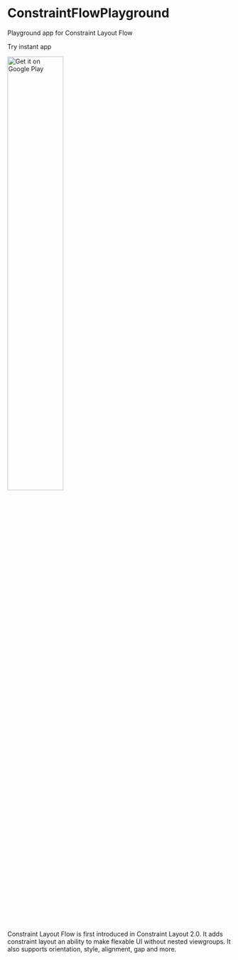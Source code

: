 # ConstraintFlowPlayground
Playground app for Constraint Layout Flow

Try instant app

<a href='https://play.google.com/store/apps/details?id=com.linminphyo.constraint_flow&pcampaignid=MKT-Other-global-all-co-prtnr-py-PartBadge-Mar2515-1'><img alt='Get it on Google Play' src='https://play.google.com/intl/en_us/badges/images/generic/en_badge_web_generic.png' width="50%"/></a>

Constraint Layout Flow is first introduced in Constraint Layout 2.0. It adds constraint layout an ability to make flexable UI without nested viewgroups. It also supports orientation, style, alignment, gap and more.
